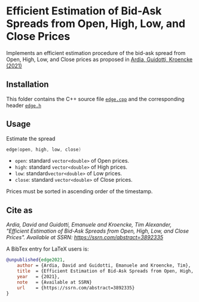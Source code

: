 # Efficient Estimation of Bid-Ask Spreads from Open, High, Low, and Close Prices

Implements an efficient estimation procedure of the bid-ask spread from Open, High, Low, and Close prices as proposed in [Ardia, Guidotti, Kroencke (2021)](https://www.ssrn.com/abstract=3892335)

## Installation

This folder contains the C++ source file [`edge.cpp`](https://github.com/eguidotti/bidask/tree/main/C++/edge.cpp) and the corresponding header [`edge.h`](https://github.com/eguidotti/bidask/tree/main/C++/edge.h)

## Usage

Estimate the spread

```c++
edge(open, high, low, close)
```

- `open`: standard `vector<double>` of Open prices.
- `high`: standard `vector<double>` of High prices.
- `low`: standard`vector<double>` of Low prices.
- `close`: standard `vector<double>` of Close prices.

Prices must be sorted in ascending order of the timestamp.

## Cite as

*Ardia, David and Guidotti, Emanuele and Kroencke, Tim Alexander, "Efficient Estimation of Bid-Ask Spreads from Open, High, Low, and Close Prices". Available at SSRN: https://ssrn.com/abstract=3892335*

A BibTex  entry for LaTeX users is:

```bibtex
@unpublished{edge2021,
    author = {Ardia, David and Guidotti, Emanuele and Kroencke, Tim},
    title  = {Efficient Estimation of Bid-Ask Spreads from Open, High, Low, and Close Prices},
    year   = {2021},
    note   = {Available at SSRN}
    url    = {https://ssrn.com/abstract=3892335}
}
```
